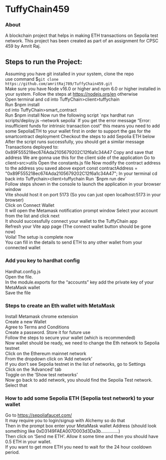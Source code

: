 # TuffyChain459
### About
A blockchain project that helps in making ETH transactions on Sepolia test network.
This project has been created as part of an assignment for CPSC 459 by Amrit Raj.  



## Steps to run the Project:

Assuming you have git installed in your system, clone the repo  
use command $`git clone https://github.com/amritRaj789/TuffyChain459.git`  
Make sure you have Node v16.0 or higher and npm 6.0 or higher installed in your system. 
Follow the steps at https://nodejs.org/en otherwise  
Open terminal and cd into TuffyChain>client>tuffychain  
Run $npm install  
cd into TuffyChain>smart_contract  
Run $npm install  
Now run the following script  
`npx hardhat run scripts/deploy.js –network sepolia`  
If you get the error message “Error: insufficient funds for intrinsic transaction cost” this means you need to add some SepoliaETH to your wallet first in order to support the gas for the smartcontract deployment  
Checkout the steps to add Sepolia ETH below  
After the script runs successfully, you should get a similar message  
Transactions deployed to: 0x89F555218ec674Ada2105679202C12f6a1c34A47  
Copy and save that address  
We are gonna use this for the client side of the application  
Go to client>src>utils  
Open the constants.js file  
Now modify the contract address to the address you saved above  
export const contractAddress = "0x89F555218ec674Ada2105679202C12f6a1c34A47";  
In your terminal cd back into Tuffychain>client>tuffychain  
Run `$npm run dev`  
Follow steps shown in the console to launch the application in your browser window  
Vite should host it on port 5173 (So you can just open localhost:5173 in your browser)  
Click on Connect Wallet  
It will open the Metamask notification prompt window 
Select your account from the list and click next  
It should successfully connect your wallet to the TuffyChain app  
Refresh your Vite app page (The connect wallet button should be gone now)  
Voila! The setup is complete now  
You can fill in the details to send ETH to any other wallet from your connected wallet 


### Add you key to hardhat config
Hardhat.config.js  
Open the file.  
In the module.exports for the “accounts” key add the private key of your MetaMask wallet  
Save the file  

### Steps to create an Eth wallet with MetaMask
Install Metamask chrome extension  
Create a new Wallet  
Agree to Terms and Conditions  
Create a password. Store it for future use  
Follow the steps to secure your wallet (which is recommended)  
Now wallet should be ready, we need to change the Eth network to Sepolia testnet  
Click on the Ethereum mainnet network  
From the dropdown click on ‘Add network’  
If you don’t see Sepolia testnet in the list of networks, go to Settings  
Click on the ‘Advanced’ tab  
Toggle on the ‘Show test networks’  
Now go back to add network, you should find the Sepolia Test network. Select that  

### How to add some Sepolia ETH (Sepolia test network) to your wallet  
Go to https://sepoliafaucet.com/  
It may require you to login/signup with Alchemy so do that  
Then in the prompt box enter your MetaMask wallet Address (should look something like 0xD3149FAEA007D003d3Da3b…………..)  
Then click on ‘Send me ETH’. 
Allow it some time and then you should have 0.5 ETH in your wallet.  
If you want to get more ETH you need to wait for the 24 hour cooldown period.  

